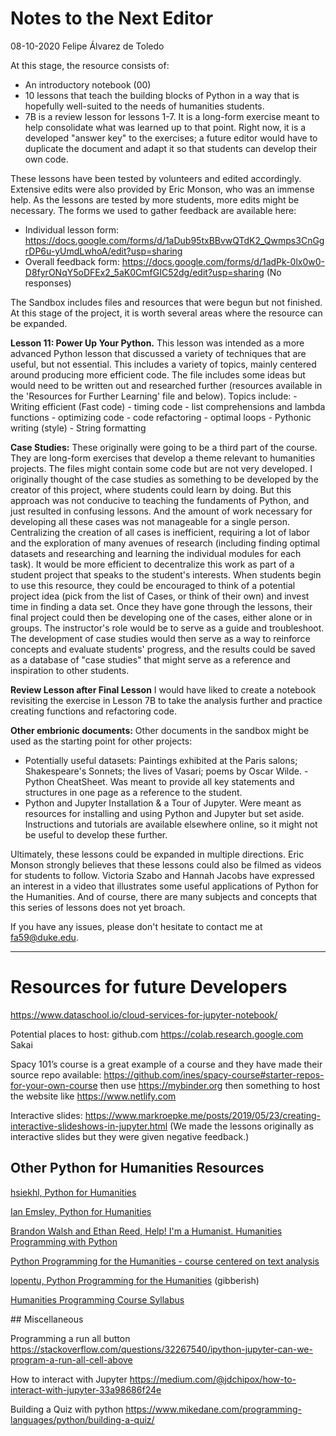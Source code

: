 # Notes to the Next Editor

08-10-2020 Felipe Álvarez de Toledo

At this stage, the resource consists of:

- An introductory notebook (00)
- 10 lessons  that teach the building blocks of Python in a way that is hopefully well-suited to the needs of humanities students.
- 7B is a review lesson for lessons 1-7. It is a long-form exercise meant to help consolidate what was learned up to that point. Right now, it is a developed "answer key" to the exercises; a future editor would have to duplicate the document and adapt it so that students can develop their own code.

These lessons have been tested by volunteers and edited accordingly. Extensive edits were also provided by Eric Monson, who was an immense help. As the lessons are tested by more students, more edits might be necessary. The forms we used to gather feedback are available here: 

- Individual lesson form: https://docs.google.com/forms/d/1aDub95txBBvwQTdK2_Qwmps3CnGgrDP6u-yUmdLwhoA/edit?usp=sharing
- Overall feedback form: https://docs.google.com/forms/d/1adPk-0lx0w0-D8fyrONqY5oDFEx2_5aK0CmfGIC52dg/edit?usp=sharing (No responses)

The Sandbox includes files and resources that were begun but not finished. At this stage of the project, it is worth several areas where the resource can be expanded. 

**Lesson 11: Power Up Your Python.** This lesson was intended as a more advanced Python lesson that discussed a variety of techniques that are useful, but not essential. This includes a variety of topics, mainly centered around producing more efficient code. The file includes some ideas but would need to be written out and researched further (resources available in the 'Resources for Further Learning' file and below). Topics include:
        - Writing efficient (Fast code)
            - timing code
            - list comprehensions and lambda functions
            - optimizing code
                - code refactoring
                - optimal loops
        - Pythonic writing (style)
        - String formatting

**Case Studies:** These originally were going to be a third part of the course. They are long-form exercises that develop a theme relevant to humanities projects. The files might contain some code but are not very developed.
I originally thought of the case studies as something to be developed by the creator of this project, where students could learn by doing. But this approach was not conducive to teaching the fundaments of Python, and just resulted in confusing lessons. And the amount of work necessary for developing all these cases was not manageable for a single person. Centralizing the creation of all cases is inefficient, requiring a lot of labor and the exploration of many avenues of research (including finding optimal datasets and researching and learning the individual modules for each task). It would be more efficient to decentralize this work as part of a student project that speaks to the student's interests. When students begin to use this resource, they could be encouraged to think of a potential project idea (pick from the list of Cases, or think of their own) and invest time in finding a data set. Once they have gone through the lessons, their final project could then be developing one of the cases, either alone or in groups. The instructor's role would be to serve as a guide and troubleshoot. The development of case studies would then serve as a way to reinforce concepts and evaluate students' progress, and the results could be saved as a database of "case studies" that might serve as a reference and inspiration to other students. 

**Review Lesson after Final Lesson**  I would have liked to create a notebook revisiting the exercise in Lesson 7B to take the analysis further and practice creating functions and refactoring code. 


**Other embrionic documents:** Other documents in the sandbox might be used as the starting point for other projects:
- Potentially useful datasets: Paintings exhibited at the Paris salons; Shakespeare's Sonnets; the lives of Vasari; poems by Oscar Wilde. 
-Python CheatSheet. Was meant to provide all key statements and structures in one page as a reference to the student.
- Python and Jupyter Installation & a Tour of Jupyter. Were meant as resources for installing and using Python and Jupyter but set aside. Instructions and tutorials are available elsewhere online, so it might not be useful to develop these further.


Ultimately, these lessons could be expanded in multiple directions. Eric Monson strongly believes that these lessons could also be filmed as videos for students to follow. Victoria Szabo and Hannah Jacobs have expressed an interest in a video that illustrates some useful applications of Python for the Humanities. And of course, there are many subjects and concepts that this series of lessons does not yet broach.

If you have any issues, please don't hesitate to contact me at fa59@duke.edu.



---
# Resources for future Developers

https://www.dataschool.io/cloud-services-for-jupyter-notebook/

Potential places to host:
github.com
https://colab.research.google.com
Sakai


 Spacy 101’s  course is a great example of a course and they have made their source repo available: https://github.com/ines/spacy-course#starter-repos-for-your-own-course
then use https://mybinder.org
then something to host the website like https://www.netlify.com

Interactive slides: 
https://www.markroepke.me/posts/2019/05/23/creating-interactive-slideshows-in-jupyter.html  (We made the lessons originally as interactive slides but they were given negative feedback.)

## Other Python for Humanities Resources
[hsiekhl, Python for Humanities](https://github.com/hsiehkl/Python-for-Humanities)

[Ian Emsley, Python for Humanities](https://carpentries-incubator.github.io/python-humanities-lesson/)

[Brandon Walsh and Ethan Reed, Help! I'm a Humanist. Humanities Programming with Python](https://dhtraining.org/hilt/course/humanities-programming-with-python-2019/)

[Python Programming for the Humanities - course centered on text analysis](https://www.karsdorp.io/python-course/)

[lopentu, Python Programming for the Humanities](https://github.com/lopentu/PythonForHumanities) (gibberish)


[Humanities Programming Course Syllabus](https://humanitiesprogramming.github.io/syllabus/)

## Miscellaneous

Programming a run all button https://stackoverflow.com/questions/32267540/ipython-jupyter-can-we-program-a-run-all-cell-above


How to interact with Jupyter
https://medium.com/@jdchipox/how-to-interact-with-jupyter-33a98686f24e

Building a Quiz with python
https://www.mikedane.com/programming-languages/python/building-a-quiz/